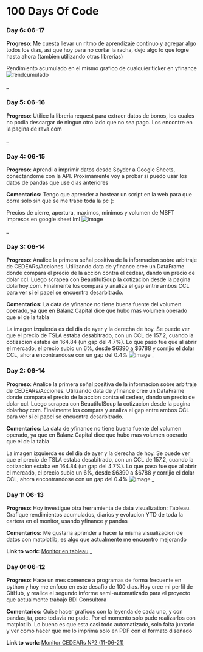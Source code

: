 # 100 Days Of Code


### Day 6: 06-17 

**Progreso**: Me cuesta llevar un ritmo de aprendizaje continuo y agregar algo todos los dias, asi que hoy para no cortar la racha, dejo algo lo que logre hasta ahora (tambien utilizando otras librerias)

Rendimiento acumulado en el mismo grafico de cualquier ticker en yfinance
![rendcumulado](https://user-images.githubusercontent.com/43462439/122509645-7f454b80-cfda-11eb-94ef-d593065119c5.png)

_

### Day 5: 06-16 

**Progreso**: Utilice la libreria request para extraer datos de bonos, los cuales no podia descargar de ningun otro lado que no sea pago. Los encontre en la pagina de rava.com

_

### Day 4: 06-15 

**Progreso**: Aprendi a imprimir datos desde Spyder a Google Sheets, conectandome con la API. Proximamente voy a probar si puedo usar los datos de pandas que use dias anteriores 

**Comentarios:** Tengo que aprender a hostear un script en la web para que corra solo sin que se me trabe toda la pc (:

Precios de cierre, apertura, maximos, minimos y volumen de MSFT impresos en google sheet lml
![image](https://user-images.githubusercontent.com/43462439/122153785-0d360080-ce3a-11eb-8ee4-bdd08ce9a28c.png)

_

### Day 3: 06-14 

**Progreso**: Analice la primera señal positiva de la informacion sobre arbitraje de CEDEARs/Acciones. Utilizando data de yfinance cree un DataFrame donde compara el precio de la accion contra el cedear, dando un precio de dolar ccl. Luego scrapea con BeautifulSoup la cotizacion desde la pagina dolarhoy.com. Finalmente los compara y analiza el gap entre ambos CCL para ver si el papel se encuentra desarbitrado. 

**Comentarios:** La data de yfinance no tiene buena fuente del volumen operado, ya que en Balanz Capital dice que hubo mas volumen operado que el de la tabla

La imagen izquierda es del dia de ayer y la derecha de hoy. Se puede ver que el precio de TSLA estaba desabitrado, con un CCL de 157.2, cuando la cotizacion estaba en 164.84 (un gap del 4.7%). Lo que paso fue que al abrir el mercado, el precio subio un 6%, desde $6390 a $6788 y corrijio el dolar CCL, ahora encontrandose con un gap del 0.4%
![image](https://user-images.githubusercontent.com/43462439/121975214-7a249a00-cd57-11eb-816c-76d68102f231.png)
_

### Day 2: 06-14 

**Progreso**: Analice la primera señal positiva de la informacion sobre arbitraje de CEDEARs/Acciones. Utilizando data de yfinance cree un DataFrame donde compara el precio de la accion contra el cedear, dando un precio de dolar ccl. Luego scrapea con BeautifulSoup la cotizacion desde la pagina dolarhoy.com. Finalmente los compara y analiza el gap entre ambos CCL para ver si el papel se encuentra desarbitrado. 

**Comentarios:** La data de yfinance no tiene buena fuente del volumen operado, ya que en Balanz Capital dice que hubo mas volumen operado que el de la tabla

La imagen izquierda es del dia de ayer y la derecha de hoy. Se puede ver que el precio de TSLA estaba desabitrado, con un CCL de 157.2, cuando la cotizacion estaba en 164.84 (un gap del 4.7%). Lo que paso fue que al abrir el mercado, el precio subio un 6%, desde $6390 a $6788 y corrijio el dolar CCL, ahora encontrandose con un gap del 0.4%
![image](https://user-images.githubusercontent.com/43462439/121975214-7a249a00-cd57-11eb-816c-76d68102f231.png)
_

### Day 1: 06-13

**Progreso**: Hoy investigue otra herramienta de data visualization: Tableau. Grafique rendimientos acumulados, diarios y evolucion YTD de toda la cartera en el monitor, usando yfinance y pandas

**Comentarios:** Me gustaria aprender a hacer la misma visualizacion de datos con matplotlib, es algo que actualmente me encuentro mejorando

**Link to work:** [Monitor en tableau](https://public.tableau.com/app/profile/franco.maciel/viz/Data_16236214946620/Monitor)
_

### Day 0: 06-12 

**Progreso**: Hace un mes comence a programas de forma frecuente en python y hoy me enfoco en este desafio de 100 dias. Hoy cree mi perfil de GitHub, y realice el segundo informe semi-automatizado para el proyecto que actualmente trabajo BDI Consultora

**Comentarios:** Quise hacer graficos con la leyenda de cada uno, y con pandas_ta, pero todavia no pude. Por el momento solo pude realizarlos con matplotlib. Lo bueno es que esta casi todo automatizado, solo falta juntarlo y ver como hacer que me lo imprima solo en PDF con el formato diseñado

**Link to work:** [Monitor CEDEARs Nº2 (11-06-21)](https://github.com/xfrancomaciel/100-days-of-code/files/6651941/Monitor.CEDEARs.N.2.11-06-21.pdf)

